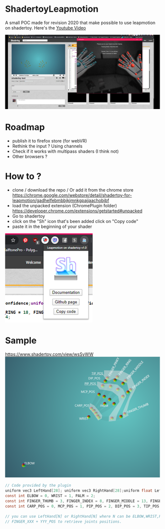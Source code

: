 # ShadertoyLeapmotion
A small POC made for revision 2020 that make possible to use leapmotion on shadertoy.
Here's the [Youtube Video](https://www.youtube.com/watch?v=9G-Jb9_HNrU)

![Screenshot](https://github.com/seb776/ShadertoyLeapmotion/raw/master/Images/ShaderleapScreenshot.PNG)


# Roadmap
- publish it to firefox store (for webVR)
- Rethink the input ? Using channels
- Check if it works with multipass shaders (I think not)
- Other browsers ?

# How to ?
- clone / download the repo / Or add it from the chrome store https://chrome.google.com/webstore/detail/shadertoy-for-leapmotion/gadhelfebmbbjkjmnkgpajjaachobjbf
- load the unpacked extension (ChromePlugin folder) https://developer.chrome.com/extensions/getstarted#unpacked
- Go to shadertoy
- click on the "Sh" icon that's been added click on "Copy code"
- paste it in the beginning of your shader

![Screenshot](https://github.com/seb776/ShadertoyLeapmotion/raw/master/Images/ExtensionUI.PNG)

# Sample
https://www.shadertoy.com/view/wsSyWW
![Screenshot](https://github.com/seb776/ShadertoyLeapmotion/raw/master/Images/CaptureHandsSemantics.PNG)
```C
// Code provided by the plugin
uniform vec3 LeftHand[28]; uniform vec3 RightHand[28];uniform float LeftConfidence;uniform float RightConfidence;uniform float LeftAvailable; uniform float RightAvailable;
const int ELBOW = 0, WRIST = 1, PALM = 2;
const int FINGER_THUMB = 3, FINGER_INDEX = 8, FINGER_MIDDLE = 13, FINGER_RING = 18, FINGER_PINKY = 23;
const int CARP_POS = 0, MCP_POS = 1, PIP_POS = 2, DIP_POS = 3, TIP_POS = 4;

// you can use LeftHand[N] or RightHand[N] where N can be ELBOW,WRIST,PALM or
// FINGER_XXX + YYY_POS to retrieve joints positions.
```
